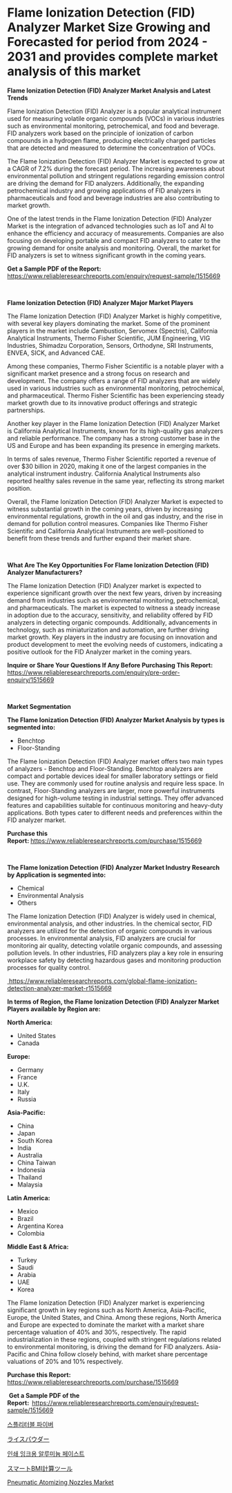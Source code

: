 <p><h1>Flame Ionization Detection (FID) Analyzer Market Size Growing and Forecasted for period from 2024 - 2031 and provides complete market analysis of this market</h1></p><p><strong>Flame Ionization Detection (FID) Analyzer Market Analysis and Latest Trends</strong></p>
<p><p>Flame Ionization Detection (FID) Analyzer is a popular analytical instrument used for measuring volatile organic compounds (VOCs) in various industries such as environmental monitoring, petrochemical, and food and beverage. FID analyzers work based on the principle of ionization of carbon compounds in a hydrogen flame, producing electrically charged particles that are detected and measured to determine the concentration of VOCs.</p><p>The Flame Ionization Detection (FID) Analyzer Market is expected to grow at a CAGR of 7.2% during the forecast period. The increasing awareness about environmental pollution and stringent regulations regarding emission control are driving the demand for FID analyzers. Additionally, the expanding petrochemical industry and growing applications of FID analyzers in pharmaceuticals and food and beverage industries are also contributing to market growth.</p><p>One of the latest trends in the Flame Ionization Detection (FID) Analyzer Market is the integration of advanced technologies such as IoT and AI to enhance the efficiency and accuracy of measurements. Companies are also focusing on developing portable and compact FID analyzers to cater to the growing demand for onsite analysis and monitoring. Overall, the market for FID analyzers is set to witness significant growth in the coming years.</p></p>
<p><strong>Get a Sample PDF of the Report:&nbsp;</strong> <a href="https://www.reliableresearchreports.com/enquiry/request-sample/1515669">https://www.reliableresearchreports.com/enquiry/request-sample/1515669</a></p>
<p>&nbsp;</p>
<p><strong>Flame Ionization Detection (FID) Analyzer Major Market Players</strong></p>
<p><p>The Flame Ionization Detection (FID) Analyzer Market is highly competitive, with several key players dominating the market. Some of the prominent players in the market include Cambustion, Servomex (Spectris), California Analytical Instruments, Thermo Fisher Scientific, JUM Engineering, VIG Industries, Shimadzu Corporation, Sensors, Orthodyne, SRI Instruments, ENVEA, SICK, and Advanced CAE.</p><p>Among these companies, Thermo Fisher Scientific is a notable player with a significant market presence and a strong focus on research and development. The company offers a range of FID analyzers that are widely used in various industries such as environmental monitoring, petrochemical, and pharmaceutical. Thermo Fisher Scientific has been experiencing steady market growth due to its innovative product offerings and strategic partnerships.</p><p>Another key player in the Flame Ionization Detection (FID) Analyzer Market is California Analytical Instruments, known for its high-quality gas analyzers and reliable performance. The company has a strong customer base in the US and Europe and has been expanding its presence in emerging markets.</p><p>In terms of sales revenue, Thermo Fisher Scientific reported a revenue of over $30 billion in 2020, making it one of the largest companies in the analytical instrument industry. California Analytical Instruments also reported healthy sales revenue in the same year, reflecting its strong market position.</p><p>Overall, the Flame Ionization Detection (FID) Analyzer Market is expected to witness substantial growth in the coming years, driven by increasing environmental regulations, growth in the oil and gas industry, and the rise in demand for pollution control measures. Companies like Thermo Fisher Scientific and California Analytical Instruments are well-positioned to benefit from these trends and further expand their market share.</p></p>
<p>&nbsp;</p>
<p><strong>What Are The Key Opportunities For Flame Ionization Detection (FID) Analyzer Manufacturers?</strong></p>
<p><p>The Flame Ionization Detection (FID) Analyzer market is expected to experience significant growth over the next few years, driven by increasing demand from industries such as environmental monitoring, petrochemical, and pharmaceuticals. The market is expected to witness a steady increase in adoption due to the accuracy, sensitivity, and reliability offered by FID analyzers in detecting organic compounds. Additionally, advancements in technology, such as miniaturization and automation, are further driving market growth. Key players in the industry are focusing on innovation and product development to meet the evolving needs of customers, indicating a positive outlook for the FID Analyzer market in the coming years.</p></p>
<p><strong>Inquire or Share Your Questions If Any Before Purchasing This Report:</strong> <a href="https://www.reliableresearchreports.com/enquiry/pre-order-enquiry/1515669">https://www.reliableresearchreports.com/enquiry/pre-order-enquiry/1515669</a></p>
<p>&nbsp;</p>
<p><strong>Market Segmentation</strong></p>
<p><strong>The Flame Ionization Detection (FID) Analyzer Market Analysis by types is segmented into:</strong></p>
<p><ul><li>Benchtop</li><li>Floor-Standing</li></ul></p>
<p><p>The Flame Ionization Detection (FID) Analyzer market offers two main types of analyzers - Benchtop and Floor-Standing. Benchtop analyzers are compact and portable devices ideal for smaller laboratory settings or field use. They are commonly used for routine analysis and require less space. In contrast, Floor-Standing analyzers are larger, more powerful instruments designed for high-volume testing in industrial settings. They offer advanced features and capabilities suitable for continuous monitoring and heavy-duty applications. Both types cater to different needs and preferences within the FID analyzer market.</p></p>
<p><strong>Purchase this Report:&nbsp;</strong><a href="https://www.reliableresearchreports.com/purchase/1515669">https://www.reliableresearchreports.com/purchase/1515669</a></p>
<p>&nbsp;</p>
<p><strong>The Flame Ionization Detection (FID) Analyzer Market Industry Research by Application is segmented into:</strong></p>
<p><ul><li>Chemical</li><li>Environmental Analysis</li><li>Others</li></ul></p>
<p><p>The Flame Ionization Detection (FID) Analyzer is widely used in chemical, environmental analysis, and other industries. In the chemical sector, FID analyzers are utilized for the detection of organic compounds in various processes. In environmental analysis, FID analyzers are crucial for monitoring air quality, detecting volatile organic compounds, and assessing pollution levels. In other industries, FID analyzers play a key role in ensuring workplace safety by detecting hazardous gases and monitoring production processes for quality control.</p></p>
<p><a href="https://www.reliableresearchreports.com/global-flame-ionization-detection-analyzer-market-r1515669">&nbsp;https://www.reliableresearchreports.com/global-flame-ionization-detection-analyzer-market-r1515669</a></p>
<p><strong>In terms of Region, the Flame Ionization Detection (FID) Analyzer Market Players available by Region are:</strong></p>
<p>
    <p> <strong> North America: </strong>
        <ul>
            <li>United States</li>
            <li>Canada</li>
        </ul>
        </p> 
    <p> <strong> Europe: </strong>
        <ul>
            <li>Germany</li>
            <li>France</li>
            <li>U.K.</li>
            <li>Italy</li>
            <li>Russia</li>
        </ul>
        </p> 
    <p> <strong> Asia-Pacific: </strong>
        <ul>
            <li>China</li>
            <li>Japan</li>
            <li>South Korea</li>
            <li>India</li>
            <li>Australia</li>
            <li>China Taiwan</li>
            <li>Indonesia</li>
            <li>Thailand</li>
            <li>Malaysia</li>
        </ul>
        </p> 
    <p> <strong> Latin America: </strong>
        <ul>
            <li>Mexico</li>
            <li>Brazil</li>
            <li>Argentina Korea</li>
            <li>Colombia</li>
        </ul>
        </p> 
    <p> <strong> Middle East & Africa: </strong>
        <ul>
            <li>Turkey</li>
            <li>Saudi</li>
            <li>Arabia</li>
            <li>UAE</li>
            <li>Korea</li>
        </ul>
    </p>
    </p>
<p><p>The Flame Ionization Detection (FID) Analyzer market is experiencing significant growth in key regions such as North America, Asia-Pacific, Europe, the United States, and China. Among these regions, North America and Europe are expected to dominate the market with a market share percentage valuation of 40% and 30%, respectively. The rapid industrialization in these regions, coupled with stringent regulations related to environmental monitoring, is driving the demand for FID analyzers. Asia-Pacific and China follow closely behind, with market share percentage valuations of 20% and 10% respectively.</p></p>
<p><strong>Purchase this Report: </strong><a href="https://www.reliableresearchreports.com/purchase/1515669">https://www.reliableresearchreports.com/purchase/1515669</a></p>
<p>&nbsp;<strong>Get a Sample PDF of the Report:&nbsp;&nbsp;</strong><a href="https://www.reliableresearchreports.com/enquiry/request-sample/1515669">https://www.reliableresearchreports.com/enquiry/request-sample/1515669</a></p>
<p><strong></strong></p>
<p><p><a href="https://github.com/chupp85/Market-Research-Report-List-2/blob/main/2450163178655.md">스플리터블 파이버</a></p><p><a href="https://github.com/LuzHills1972/Market-Research-Report-List-1/blob/main/2982598165539.md">ライスパウダー</a></p><p><a href="https://github.com/JackieFauhey9089475/Market-Research-Report-List-2/blob/main/8090957178654.md">인쇄 잉크용 알루미늄 페이스트</a></p><p><a href="https://github.com/kegley4963/Market-Research-Report-List-2/blob/main/4364344165538.md">スマートBMI計算ツール</a></p><p><a href="https://github.com/amapolalg/Market-Research-Report-List-1/blob/main/pneumatic-atomizing-nozzles-market.md">Pneumatic Atomizing Nozzles Market</a></p></p>